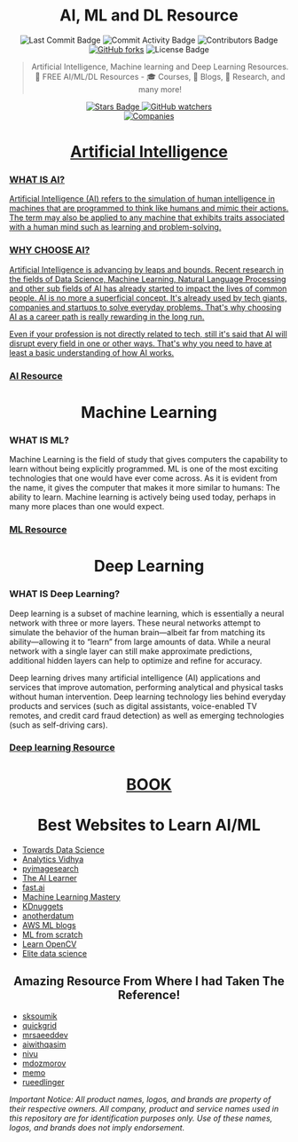 <div align="center">
<H1>
AI, ML and DL Resource
</H1>
</div>
<div align="center">
<img src="https://img.shields.io/github/last-commit/DSC-IIT-GOA/DSC-Learning-Resources" alt="Last Commit Badge"/>
<img src="https://img.shields.io/github/commit-activity/w/DSC-IIT-GOA/DSC-Learning-Resources" alt="Commit Activity Badge"/>
<img src="https://img.shields.io/github/contributors/DSC-IIT-GOA/DSC-Learning-Resources" alt="Contributors Badge"/>
<a href="https://github.com/DSC-IIT-GOA/DSC-Learning-Resources/network"><img alt="GitHub forks" src="https://img.shields.io/github/forks/srajan-kiyotaka/AI-ML-DL-Resource"></a>
<img src="https://img.shields.io/github/license/DSC-IIT-GOA/DSC-Learning-Resources" alt="License Badge"/>


> Artificial Intelligence, Machine learning and Deep Learning Resources. 🚀 FREE AI/ML/DL Resources - 🎓 Courses, 📝 Blogs, 🔬 Research, and many more!

<a href="https://github.com/srajan-kiyotaka">
<img src="https://img.shields.io/github/stars/DSC-IIT-GOA/DSC-Learning-Resources?style=social" alt="Stars Badge"/>
<img alt="GitHub watchers" src="https://img.shields.io/github/watchers/DSC-IIT-GOA/DSC-Learning-Resources?style=social">
</div>
<div align="center">
<img src="https://github.com/srajan-kiyotaka/free-ai-resources/blob/master/companies.jpg" alt="Companies"/>
<H1>
Artificial Intelligence
</H1>
</div>

### WHAT IS AI?

Artificial Intelligence (AI) refers to the simulation of human intelligence in machines that are programmed to think like humans and mimic their actions. The term may also be applied to any machine that exhibits traits associated with a human mind such as learning and problem-solving.

### WHY CHOOSE AI?

Artificial Intelligence is advancing by leaps and bounds. Recent research in the fields of Data Science, Machine Learning, Natural Language Processing and other sub fields of AI has already started to impact the lives of common people. AI is no more a superficial concept. It's already used by tech giants, companies and startups to solve everyday problems. That's why choosing AI as a career path is really rewarding in the long run.

Even if your profession is not directly related to tech, still it's said that AI will disrupt every field in one or other ways. That's why you need to have at least a basic understanding of how AI works.

### [AI Resource](https://github.com/srajan-kiyotaka/AI-ML-DL-Resource/blob/main/AI_RESOURCE.md)

<div align="center">
<H1>
Machine Learning
</H1>
</div>

### WHAT IS ML?

Machine Learning is the field of study that gives computers the capability to learn without being explicitly programmed. ML is one of the most exciting technologies that one would have ever come across. As it is evident from the name, it gives the computer that makes it more similar to humans: The ability to learn. Machine learning is actively being used today, perhaps in many more places than one would expect.

### [ML Resource](https://github.com/srajan-kiyotaka/AI-ML-DL-Resource/blob/main/ML_RESOURCE.md)

<div align="center">
<H1>
Deep Learning
</H1>
</div>

### WHAT IS Deep Learning?

Deep learning is a subset of machine learning, which is essentially a neural network with three or more layers. These neural networks attempt to simulate the behavior of the human brain—albeit far from matching its ability—allowing it to “learn” from large amounts of data. While a neural network with a single layer can still make approximate predictions, additional hidden layers can help to optimize and refine for accuracy.

Deep learning drives many artificial intelligence (AI) applications and services that improve automation, performing analytical and physical tasks without human intervention. Deep learning technology lies behind everyday products and services (such as digital assistants, voice-enabled TV remotes, and credit card fraud detection) as well as emerging technologies (such as self-driving cars).

### [Deep learning Resource](https://github.com/srajan-kiyotaka/AI-ML-DL-Resource/blob/main/DL_RESOURCE.md)

<div align="center">

# [BOOK](https://github.com/srajan-kiyotaka/AI-ML-DL-Resource/blob/main/BOOK.md)

</div>

<div align="center">
<H1>
Best Websites to Learn AI/ML
</H1>
</div>

- [Towards Data Science](https://towardsdatascience.com/)
- [Analytics Vidhya](https://www.analyticsvidhya.com/)
- [pyimagesearch](https://www.pyimagesearch.com/)
- [The AI Learner](https://theailearner.com/)
- [fast.ai](https://www.fast.ai/)
- [Machine Learning Mastery](https://machinelearningmastery.com/)
- [KDnuggets](https://www.kdnuggets.com/)
- [anotherdatum](https://anotherdatum.com/)
- [AWS ML blogs](https://aws.amazon.com/blogs/machine-learning/)
- [ML from scratch](https://mlfromscratch.com/)
- [Learn OpenCV](https://www.learnopencv.com/)
- [Elite data science](https://elitedatascience.com/)


<div align="center">
<H2>
Amazing Resource From Where I had Taken The Reference!
</H2>
</div>

- [sksoumik](https://github.com/sksoumik/AI-resources#course)
- [quickgrid](https://github.com/quickgrid/AI-Resources)
- [mrsaeeddev](https://github.com/mrsaeeddev/free-ai-resources)
- [aiwithqasim](https://github.com/aiwithqasim/Free-Artificial-Intelligence-Resources)
- [nivu](https://github.com/nivu/ai_all_resources)
- [mdozmorov](https://github.com/mdozmorov/MachineLearning_notes#keras-tensorflow)
- [memo](https://github.com/memo/ai-resources)
- [rueedlinger](https://github.com/rueedlinger/ml-resources)

_Important Notice: All product names, logos, and brands are property of their respective owners. All company, product and service names used in this repository are for identification purposes only. Use of these names, logos, and brands does not imply endorsement._
